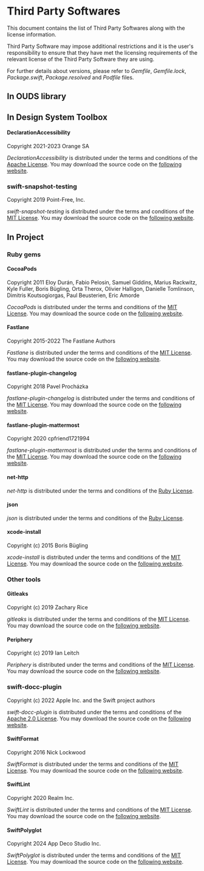 # Third Party Softwares

This document contains the list of Third Party Softwares along with the license information.

Third Party Software may impose additional restrictions and it is the user's responsibility to ensure that they have met the licensing
requirements of the relevant license of the Third Party Software they are using.

For further details about versions, please refer to *Gemfile*, *Gemfile.lock*, *Package.swift*, *Package.resolved* and *Podfile* files.

## In OUDS library 

## In Design System Toolbox

#### DeclarationAccessibility

Copyright 2021-2023 Orange SA

*DeclarationAccessibility* is distributed under the terms and conditions of the [Apache License](https://opensource.org/license/apache-2-0).
You may download the source code on the [following website](https://github.com/Orange-OpenSource/accessibility-statement-lib-ios).

### swift-snapshot-testing

Copyright 2019 Point-Free, Inc.

*swift-snapshot-testing* is distributed under the terms and conditions of the [MIT License](http://opensource.org/licenses/MIT).
You may download the source code on the [following website](https://github.com/pointfreeco/swift-snapshot-testing).

## In Project

### Ruby gems

#### CocoaPods

Copyright 2011 Eloy Durán, Fabio Pelosin, Samuel Giddins, Marius Rackwitz, Kyle Fuller, Boris Bügling, Orta Therox, Olivier Halligon, Danielle Tomlinson, Dimitris Koutsogiorgas, Paul Beusterien, Eric Amorde

*CocoaPods* is distributed under the terms and conditions of the [MIT License](http://opensource.org/licenses/MIT).
You may download the source code on the [following website](https://github.com/CocoaPods/CocoaPods).
                   
#### Fastlane

Copyright 2015-2022 The Fastlane Authors

*Fastlane* is distributed under the terms and conditions of the [MIT License](http://opensource.org/licenses/MIT).
You may download the source code on the [following website](https://github.com/fastlane/fastlane).

#### fastlane-plugin-changelog

Copyright 2018 Pavel Procházka

*fastlane-plugin-changelog* is distributed under the terms and conditions of the [MIT License](http://opensource.org/licenses/MIT).
You may download the source code on the [following website](https://github.com/pajapro/fastlane-plugin-changelog).

#### fastlane-plugin-mattermost

Copyright 2020 cpfriend1721994

*fastlane-plugin-mattermost* is distributed under the terms and conditions of the [MIT License](http://opensource.org/licenses/MIT).
You may download the source code on the [following website](https://github.com/cpfriend1721994/fastlane-plugin-mattermost).

#### net-http

*net-http* is distributed under the terms and conditions of the [Ruby License](https://github.com/flori/json/blob/master/LICENSE).

#### json

*json* is distributed under the terms and conditions of the [Ruby License](https://github.com/flori/json/blob/master/LICENSE).

#### xcode-install

Copyright (c) 2015 Boris Bügling

*xcode-install* is distributed under the terms and conditions of the [MIT License](http://opensource.org/licenses/MIT).
You may download the source code on the [following website](https://github.com/xcpretty/xcode-install).

### Other tools

#### Gitleaks

Copyright (c) 2019 Zachary Rice

*gitleaks* is distributed under the terms and conditions of the [MIT License](http://opensource.org/licenses/MIT).
You may download the source code on the [following website](https://github.com/gitleaks/gitleaks).

#### Periphery

Copyright (c) 2019 Ian Leitch

*Periphery* is distributed under the terms and conditions of the [MIT License](http://opensource.org/licenses/MIT).
You may download the source code on the [following website](https://github.com/peripheryapp/periphery).

### swift-docc-plugin

Copyright (c) 2022 Apple Inc. and the Swift project authors

*swift-docc-plugin* is distributed under the terms and conditions of the [Apache 2.0 License](https://opensource.org/license/apache-2-0).
You may download the source code on the [following website](https://github.com/swiftlang/swift-docc-plugin).

#### SwiftFormat

Copyright 2016 Nick Lockwood

*SwiftFormat* is distributed under the terms and conditions of the [MIT License](http://opensource.org/licenses/MIT).
You may download the source code on the [following website](https://github.com/nicklockwood/SwiftFormat).

#### SwiftLint

Copyright 2020 Realm Inc.

*SwiftLint* is distributed under the terms and conditions of the [MIT License](http://opensource.org/licenses/MIT).
You may download the source code on the [following website](https://github.com/realm/SwiftLint).

#### SwiftPolyglot

Copyright 2024 App Deco Studio Inc.

*SwiftPolyglot* is distributed under the terms and conditions of the [MIT License](http://opensource.org/licenses/MIT).
You may download the source code on the [following website](https://github.com/appdecostudio/SwiftPolyglot).